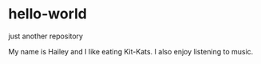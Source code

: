 # hello-world
just another repository

My name is Hailey and I like eating Kit-Kats.
I also enjoy listening to music. 
